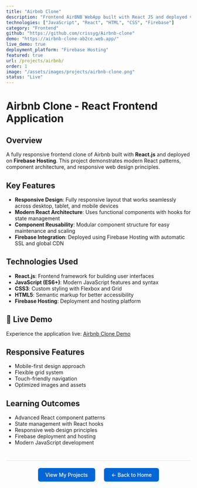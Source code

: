 ```yaml
---
title: "Airbnb Clone"
description: "Frontend AirBNB WebApp built with React JS and deployed via Firebase. Mimics functionality of AirBNB's Frontend. Responsive design with modern UI components."
technologies: ["JavaScript", "React", "HTML", "CSS", "Firebase"]
category: "Frontend"
github: "https://github.com/crissyg/Airbnb-clone"
demo: "https://airbnb-clone-ab2ce.web.app/"
live_demo: true
deployment_platform: "Firebase Hosting"
featured: true
url: /projects/airbnb/
order: 1
image: "/assets/images/projects/airbnb-clone.png"
status: "Live"
---
```


# Airbnb Clone - React Frontend Application

## Overview

A fully responsive frontend clone of Airbnb built with **React.js** and deployed on **Firebase Hosting**. This project demonstrates modern React patterns, component architecture, and responsive web design principles.

## Key Features

- **Responsive Design**: Fully responsive layout that works seamlessly across desktop, tablet, and mobile devices
- **Modern React Architecture**: Uses functional components with hooks for state management
- **Component Reusability**: Modular component structure for easy maintenance and scaling
- **Firebase Integration**: Deployed using Firebase Hosting with automatic SSL and global CDN

## Technologies Used

- **React.js**: Frontend framework for building user interfaces
- **JavaScript (ES6+)**: Modern JavaScript features and syntax
- **CSS3**: Custom styling with Flexbox and Grid
- **HTML5**: Semantic markup for better accessibility
- **Firebase Hosting**: Deployment and hosting platform

## 🚀 Live Demo

Experience the application live: [Airbnb Clone Demo](https://airbnb-clone-ab2ce.web.app/)

##  Responsive Features

- Mobile-first design approach
- Flexible grid system
- Touch-friendly navigation
- Optimized images and assets

## Learning Outcomes

- Advanced React component patterns
- State management with React hooks
- Responsive web design principles
- Firebase deployment and hosting
- Modern JavaScript development

<!-- Navigation footer -->
<div style="margin: 40px 0; padding: 20px; border-top: 1px solid #e1e4e8; display: flex; justify-content: center; gap: 24px; flex-wrap: wrap;">
  <a href="{{ site.baseurl }}/projects.html" style="background: #0366d6; color: white; padding: 10px 20px; border-radius: 6px; text-decoration: none; font-weight: 500;">
    View My Projects
  </a>
  <a href="{{ site.baseurl }}/" style="background: #0366d6; color: white; padding: 10px 20px; border-radius: 6px; text-decoration: none; font-weight: 500;">
    ← Back to Home
  </a>
</div>
